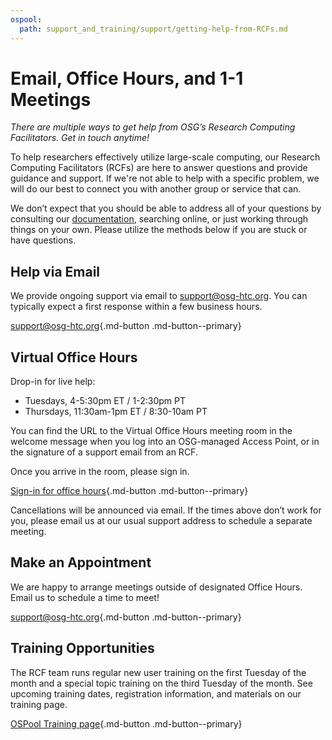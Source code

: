 ```yaml
---
ospool:
  path: support_and_training/support/getting-help-from-RCFs.md
---
```


Email, Office Hours, and 1-1 Meetings 
====================================

*There are multiple ways to get help from OSG’s Research Computing Facilitators. Get in touch anytime!*

To help researchers effectively utilize large-scale computing, our Research Computing 
Facilitators (RCFs) are here to answer questions and provide guidance and support. 
If we're not able to help with a specific problem, we will 
do our best to connect you with another group or service that can. 

We don’t expect that you should be able to address all of your questions by consulting our [documentation](https://portal.osg-htc.org/documentation/), searching online, or just working through things on your own. Please utilize the methods below if you are stuck or have questions.

## Help via Email
We provide ongoing support via email to [support@osg-htc.org](mailto:support@osg-htc.org). You can typically expect a first response within a few business hours.

[support@osg-htc.org](mailto:support@osg-htc.org){.md-button .md-button--primary}

## Virtual Office Hours
Drop-in for live help:

- Tuesdays, 4-5:30pm ET / 1-2:30pm PT
- Thursdays, 11:30am-1pm ET / 8:30-10am PT

You can find the URL to the Virtual Office Hours meeting room in the welcome message when you log into an OSG-managed Access Point, or in the signature of a support email from an RCF. 

Once you arrive in the room, please sign in.

[Sign-in for office hours](https://docs.google.com/forms/d/e/1FAIpQLSd3K78Xx1Vo-KjqW_2y0YKcUMXrEsKXWk3I1Aww64RL22QpnQ/viewform){.md-button .md-button--primary}

Cancellations will be announced via email. If the times above don’t work for you, please email us at our usual support address to schedule a separate meeting.


## Make an Appointment
We are happy to arrange meetings outside of designated Office Hours. Email us to schedule a time to meet!

[support@osg-htc.org](mailto:support@osg-htc.org){.md-button .md-button--primary}

## Training Opportunities
The RCF team runs regular new user training on the first Tuesday of the month and a special topic training on the third Tuesday of the month. See upcoming training dates, registration information, and materials on our training page.

[OSPool Training page](../../../support_and_training/training/osgusertraining/){.md-button .md-button--primary}